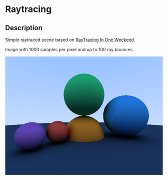 # Raytracing

## Description

Simple raytraced scene based on [RayTracing In One Weekend](https://raytracing.github.io/books/RayTracingInOneWeekend.html).

Image with 1000 samples per pixel and up to 100 ray bounces.

![An image](image.png)
